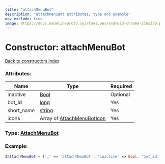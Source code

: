 ```yaml
---
title: "attachMenuBot"
description: "attachMenuBot attributes, type and example"
nav_exclude: true
image: https://docs.madelineproto.xyz/favicons/android-chrome-256x256.png
---
```

# Constructor: attachMenuBot  
[Back to constructors index](/API_docs/constructors/index.html)



### Attributes:

| Name     |    Type       | Required |
|----------|---------------|----------|
|inactive|[Bool](/API_docs/types/Bool.html) | Optional|
|bot\_id|[long](/API_docs/types/long.html) | Yes|
|short\_name|[string](/API_docs/types/string.html) | Yes|
|icons|Array of [AttachMenuBotIcon](/API_docs/types/AttachMenuBotIcon.html) | Yes|



### Type: [AttachMenuBot](/API_docs/types/AttachMenuBot.html)


### Example:

```php
$attachMenuBot = ['_' => 'attachMenuBot', 'inactive' => Bool, 'bot_id' => long, 'short_name' => 'string', 'icons' => [AttachMenuBotIcon, AttachMenuBotIcon]];
```  
